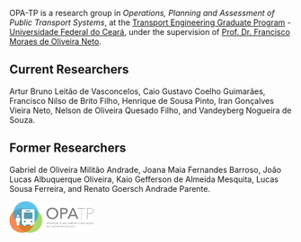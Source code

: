 OPA-TP is a research group in *Operations, Planning and Assessment of Public Transport Systems*, at the [Transport Engineering Graduate Program](https://www.det.ufc.br/petran) - [Universidade Federal do Ceará](https://www.ufc.br/), under the supervision of [Prof. Dr. Francisco Moraes de Oliveira Neto](http://lattes.cnpq.br/7671802407202251).

## Current Researchers
Artur Bruno Leitão de Vasconcelos, Caio Gustavo Coelho Guimarães, Francisco Nilso de Brito Filho, Henrique de Sousa Pinto, Iran Gonçalves Vieira Neto, Nelson de Oliveira Quesado Filho, and Vandeyberg Nogueira de Souza.

## Former Researchers
Gabriel de Oliveira Militão Andrade, Joana Maia Fernandes Barroso, João Lucas Albuquerque Oliveira, Kaio Gefferson de Almeida Mesquita, Lucas Sousa Ferreira, and Renato Goersch Andrade Parente.

<img align="left" src="profile/opatp.png?raw=true" alt="logo" width="150">

